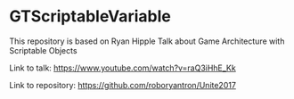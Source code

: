 # GTScriptableVariable
This repository is based on Ryan Hipple Talk about Game Architecture with Scriptable Objects

Link to talk: https://www.youtube.com/watch?v=raQ3iHhE_Kk

Link to repository: https://github.com/roboryantron/Unite2017
